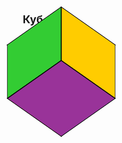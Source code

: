 <style>
    .cube {
      position: relative;
      width: 200px;
      height: 200px;
      transform-style: preserve-3d;
      transform: rotateX(45deg) rotateY(45deg);
    }
    .face {
      position: absolute;
      width: 200px;
      height: 200px;
      border: 2px solid black;
    }
    .front  { transform: translateZ(100px); background-color: #ffcc00; }
    .back   { transform: rotateY(180deg) translateZ(100px); background-color: #ff6600; }
    .right  { transform: rotateY(90deg) translateZ(100px); background-color: #0099cc; }
    .left   { transform: rotateY(-90deg) translateZ(100px); background-color: #33cc33; }
    .top    { transform: rotateX(90deg) translateZ(100px); background-color: #cc00cc; }
    .bottom { transform: rotateX(-90deg) translateZ(100px); background-color: #993399; }
</style>

# Куб

<div class="cube">
    <div class="face front"></div>
    <div class="face back"></div>
    <div class="face right"></div>
    <div class="face left"></div>
    <div class="face top"></div>
    <div class="face bottom"></div>
</div>
